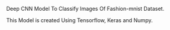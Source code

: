 Deep CNN Model To Classify Images Of Fashion-mnist Dataset.

This Model is created Using Tensorflow, Keras and Numpy.
